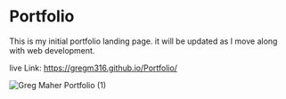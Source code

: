 # Portfolio

This is my initial portfolio landing page. it will be updated as I move along with web development. 

live Link: https://gregm316.github.io/Portfolio/

![Greg Maher Portfolio (1)](https://user-images.githubusercontent.com/104603148/168924137-7f808abb-da12-4755-b239-ab2502c41477.png)
